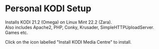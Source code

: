 # Personal KODI Setup
Installs KODI 21.2 (Omega) on Linux Mint 22.2 (Zara).<br>
Also includes Apache2, PHP, Conky, Krusader, SimpleHTTPUploadServer. Games etc.

Click on the icon labelled "Install KODI Media Centre" to install.
